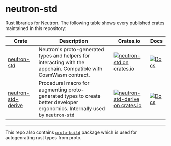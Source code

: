# neutron-std

Rust libraries for Neutron. The following table shows every published crates maintained in this repository:

| Crate                                             | Description                                                                                                                   | Crates.io                                                                                                                                 | Docs                                                                                        |
|---------------------------------------------------|-------------------------------------------------------------------------------------------------------------------------------|-------------------------------------------------------------------------------------------------------------------------------------------|---------------------------------------------------------------------------------------------|
| [neutron-std](packages/neutron-std)               | Neutron's proto-generated types and helpers for interacting with the appchain. Compatible with CosmWasm contract.             | [![neutron-std on crates.io](https://img.shields.io/crates/v/neutron-std.svg)](https://crates.io/crates/neutron-std)                      | [![Docs](https://docs.rs/neutron-std/badge.svg)](https://docs.rs/neutron-std)               |
| [neutron-std-derive](packages/neutron-std-derive) | Procedural macro for augmenting proto-generated types to create better developer ergonomics. Internally used by `neutron-std` | [![neutron-std-derive on crates.io](https://img.shields.io/crates/v/neutron-std-derive.svg)](https://crates.io/crates/neutron-std-derive) | [![Docs](https://docs.rs/neutron-std-derive/badge.svg)](https://docs.rs/neutron-std-derive) |

---

This repo also contains [`proto-build`](./proto-build) package which is used for autogenrating rust types from proto.
